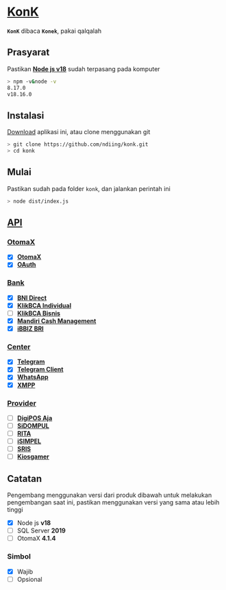 # [KonK]()

**`KonK`** dibaca **`Konek`**, pakai qalqalah

## Prasyarat

Pastikan **[Node js v18](https://nodejs.org/dist/v18.16.1/node-v18.16.1-x64.msi)** sudah terpasang pada komputer

```bash
> npm -v&node -v
8.17.0
v18.16.0
```

## Instalasi

[Download](https://github.com/ndiing/konk/archive/refs/heads/main.zip) aplikasi ini, atau clone menggunakan git

```bash
> git clone https://github.com/ndiing/konk.git
> cd konk
```

## Mulai

Pastikan sudah pada folder `konk`, dan jalankan perintah ini

```bash
> node dist/index.js
```

## [API]()

### [OtomaX]()

-   [x] **[OtomaX](./rest/otomax.http)**
-   [x] **[OAuth](./rest/.http)**

### [Bank]()

-   [x] **[BNI Direct](./rest/bnidirect.http)**
-   [x] **[KlikBCA Individual](./rest/ibank.http)**
-   [ ] **[KlikBCA Bisnis](./rest/.http)**
-   [x] **[Mandiri Cash Management](./rest/mcm2.http)**
-   [x] **[iBBIZ BRI](./rest/newbiz.http)**

### [Center]()

-   [x] **[Telegram](./rest/telegram.http)**
-   [x] **[Telegram Client](./rest/telegram-client.http)**
-   [x] **[WhatsApp](./rest/whatsapp.http)**
-   [x] **[XMPP](./rest/xmpp.http)**

### [Provider]()

-   [ ] **[DigiPOS Aja](./rest/.http)**
-   [ ] **[SiDOMPUL](./rest/.http)**
-   [ ] **[RITA](./rest/.http)**
-   [ ] **[iSIMPEL](./rest/.http)**
-   [ ] **[SRIS](./rest/.http)**
-   [ ] **[Kiosgamer](./rest/.http)**

## Catatan

Pengembang menggunakan versi dari produk dibawah untuk melakukan pengembangan saat ini, pastikan menggunakan versi yang sama atau lebih tinggi

-   [x] Node js **v18**
-   [ ] SQL Server **2019**
-   [ ] OtomaX **4.1.4**

### Simbol

-   [x] Wajib
-   [ ] Opsional
